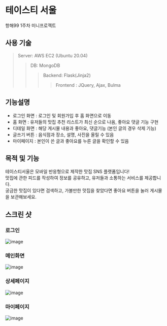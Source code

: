 # 테이스티 서울

항해99 1주차 미니프로젝트

## 사용 기술

> Server: AWS EC2 (Ubuntu 20.04)
>> DB: MongoDB
> >> Backend: Flask(Jinja2)
> > >> Frontend : JQuery, Ajax, Bulma

## 기능설명
- 로그인 화면 : 로그인 및 회원가입 후 홈 화면으로 이동
- 홈 화면 : 유저들의 맛집 추천 리스트가 최신 순으로 나옴, 좋아요 댓글 기능 구현
- 디테일 화면 : 해당 게시물 내용과 좋아요, 댓글기능 (본인 글의 경우 삭제 기능)
- 글쓰기 버튼 : 음식점과 장소, 설명, 사진을 올릴 수 있음
- 마이페이지 : 본인이 쓴 글과 좋아요를 누른 글을 확인할 수 있음

## 목적 및 기능
테이스티서울은 모바일 반응형으로 제작한 맛집 SNS 플랫폼입니다! <br>
맛집에 관한 피드를 작성하여 정보를 공유하고, 유저들과 소통하는 서비스를 제공합니다.<br>
궁금한 맛집이 있다면 검색하고, 가볼만한 맛집을 찾았다면 좋아요 버튼을 눌러 게시물을 보관해보세요.


## 스크린 샷

### 로그인

![image](https://img1.daumcdn.net/thumb/R1280x0/?scode=mtistory2&fname=https%3A%2F%2Fblog.kakaocdn.net%2Fdn%2F431jq%2FbtrqBGaycv4%2F3tV2nPnpWTYQqVgsoKgikK%2Fimg.png)

### 메인화면
  ![image](https://img1.daumcdn.net/thumb/R1280x0/?scode=mtistory2&fname=https%3A%2F%2Fblog.kakaocdn.net%2Fdn%2FyMyVV%2FbtrqzYQARpJ%2FkLsDmwqtdR7cgTu86hkBtk%2Fimg.png)


### 상세페이지
  ![image](https://img1.daumcdn.net/thumb/R1280x0/?scode=mtistory2&fname=https%3A%2F%2Fblog.kakaocdn.net%2Fdn%2Fb0P4wm%2FbtrqxSJTOTg%2FnU77LA5JzPfZs8UkFxBSo0%2Fimg.png)
  
### 마이페이지
  ![image](https://img1.daumcdn.net/thumb/R1280x0/?scode=mtistory2&fname=https%3A%2F%2Fblog.kakaocdn.net%2Fdn%2FbKEc2P%2FbtrqGug1TET%2FViHhUk9ZKXp7piEL5CvPeK%2Fimg.png)


